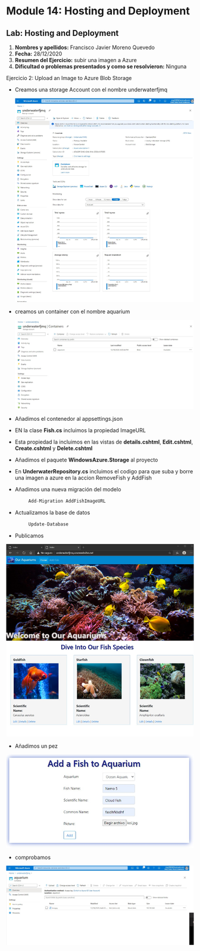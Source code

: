 # Module 14: Hosting and Deployment

## Lab: Hosting and Deployment

1. **Nombres y apellidos:** Francisco Javier Moreno Quevedo
2. **Fecha:** 28/12/2020
3. **Resumen del Ejercicio:** subir una imagen a Azure
4. **Dificultad o problemas presentados y como se resolvieron:** Ninguna

Ejercicio  2: Upload an Image to Azure Blob Storage

- Creamos una storage Account con el nombre underwaterfjmq

  

  ![](./img/Captura8.jpg)

  
- creamos un container con el nombre aquarium

  

  ![](./img/Captura9.jpg)

  

  


- Añadimos el contenedor al appsettings.json

- EN la clase **Fish.cs** incluimos la propiedad ImageURL

- Esta propiedad la incluimos en las vistas de **details.cshtml**, **Edit.cshtml**, **Create.cshtml** y **Delete.cshtml**

- Añadimos el paquete **WindowsAzure.Storage** al proyecto

- En **UnderwaterRepository.cs** incluimos el codigo para que suba y borre una imagen a azure en la accion RemoveFish y AddFish

- Añadimos una nueva migración del modelo

  ```cs
       Add-Migration AddFishImageURL
  ```

- Actualizamos la base de datos

  ```cs
       Update-Database
  ```

- Publicamos 



![](./img/Captura2.jpg)

- Añadimos un pez

![](./img/Captura3.jpg)





- comprobamos



![](./img/Captura10.jpg)